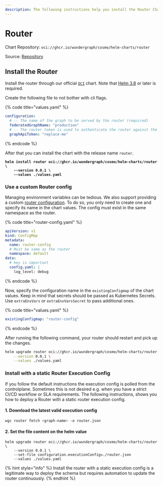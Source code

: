```yaml
---
description: The following instructions help you install the Router Chart on Kubernetes.
---
```


# Router

Chart Repository: `oci://ghcr.io/wundergraph/cosmo/helm-charts/router`

Source: [Repository](https://github.com/wundergraph/cosmo/tree/main/helm/cosmo/charts/router)

## Install the Router

Install the router through our official [`OCI`](https://helm.sh/docs/topics/registries/) chart. Note that [Helm 3.8](https://helm.sh/docs/topics/registries/) or later is required.

Create the following file to not bother with cli flags.

{% code title="values.yaml" %}
```yaml
configuration:
  # -- The name of the graph to be served by the router (required)
  federatedGraphName: "production"
  # -- The router token is used to authenticate the router against the controlplane (required)
  graphApiToken: "replace-me"
```
{% endcode %}

After that you can install the chart with the release name `router`.

<pre class="language-bash"><code class="lang-bash"><strong>helm install router oci://ghcr.io/wundergraph/cosmo/helm-charts/router \
</strong><strong>    --version 0.0.1 \
</strong><strong>    --values ./values.yaml
</strong></code></pre>

### Use a custom Router config

Managing environment variables can be tedious. We also support providing a custom [router configuration](../../../router/configuration.md#config-file). To do so, you only need to create one and specify its name in the chart values. The config must exist in the same namespace as the router.

{% code title="router-config.yaml" %}
```yaml
apiVersion: v1
kind: ConfigMap
metadata:
  name: router-config
  # Must be same as the router
  namespace: default
data:
  # key is important
  config.yaml: |
    log_level: debug
```
{% endcode %}

Now, specify the configuration name in the `existingConfigmap` of the chart values. Keep in mind that secrets should be passed as Kubernetes Secrets. Use `extraEnvVars` or  `extraEnvVarsSecret` to pass additional ones.

{% code title="values.yaml" %}
```yaml
existingConfigmap: "router-config"
```
{% endcode %}

After running the following command, your router should restart and pick up the changes.

```bash
helm upgrade router oci://ghcr.io/wundergraph/cosmo/helm-charts/router \
    --version 0.0.1 \
    --values ./values.yaml
```

### Install with a static Router Execution Config

If you follow the default instructions the execution config is polled from the controlplane. Sometimes this is not desired e.g. when you have a strict CI/CD workflow or SLA requirements. The following instructions, shows you how to deploy a Router with a static router execution config.

#### 1. Download the latest valid execution config

```bash
wgc router fetch <graph-name> -o router.json
```

#### 2. Set the file content on the helm value

```
helm upgrade router oci://ghcr.io/wundergraph/cosmo/helm-charts/router \
    --version 0.0.1 \
    --set-file configuration.executionConfig=./router.json
    --values ./values.yaml
```

{% hint style="info" %}
Install the router with a static execution config is a legitimate way to deploy the schema but requires automation to update the router continuously.
{% endhint %}
